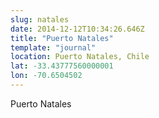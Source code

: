 ```yaml
---
slug: natales
date: 2014-12-12T10:34:26.646Z
title: "Puerto Natales"
template: "journal"
location: Puerto Natales, Chile
lat: -33.43777560000001
lon: -70.6504502
---
```


Puerto Natales

